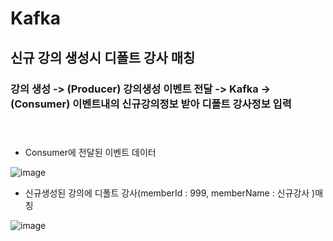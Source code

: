 # Kafka 
## 신규 강의 생성시 디폴트 강사 매칭  

### 강의 생성 -> (Producer) 강의생성 이벤트 전달 -> Kafka -> (Consumer) 이벤트내의 신규강의정보 받아 디폴트 강사정보 입력</br></br></br>





- Consumer에 전달된 이벤트 데이터

![image](https://user-images.githubusercontent.com/53042885/165819986-4659e479-72bb-4e1c-a8f2-ee271cde20ef.png)

- 신규생성된 강의에 디폴트 강사(memberId : 999, memberName : 신규강사 )매칭

![image](https://user-images.githubusercontent.com/53042885/165821448-66404632-6dd4-4922-bd67-e1fe863fa80f.png)


